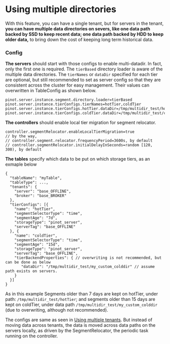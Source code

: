 # Using multiple directories

With this feature, you can have a single tenant, but for servers in the tenant, **you can have multiple data directories on severs, like one data path backed by SSD to keep recent data; one data path backed by HDD to keep older data,** to bring down the cost of keeping long term historical data.



### Config

**The servers** should start with those configs to enable multi-datadir. In fact, only the first one is required. The `tierBased` directory loader is aware of the multiple data directories. The `tierNames` or `dataDir` specified for each tier are optional, but still recommended to set as server config so that they are consistent across the cluster for easy management. Their values can overwritten in TableConfig as shown below.&#x20;

```
pinot.server.instance.segment.directory.loader=tierBased
pinot.server.instance.tierConfigs.tierNames=hotTier,coldTier
pinot.server.instance.tierConfigs.hotTier.dataDir=/tmp/multidir_test/hotTier
pinot.server.instance.tierConfigs.coldTier.dataDir=/tmp/multidir_test/coldTier
```

**The controllers** should enable local tier migration for segment relocator.

```
controller.segmentRelocator.enableLocalTierMigration=true
// by the way,
// controller.segment.relocator.frequencyPeriod=3600s, by default
// controller.segmentRelocator.initialDelayInSeconds=random [120, 300), by default
```

**The tables** specify which data to be put on which storage tiers, as an exmaple below

```
{
  "tableName": "myTable",
  "tableType": ...,
  "tenants": {
    "server": "base_OFFLINE",
    "broker": "base_BROKER"
  },
  "tierConfigs": [{
    "name": "hotTier",
    "segmentSelectorType": "time",
    "segmentAge": "7d",
    "storageType": "pinot_server",
    "serverTag": "base_OFFLINE"
  }, {
    "name": "coldTier",
    "segmentSelectorType": "time",
    "segmentAge": "15d",
    "storageType": "pinot_server",
    "serverTag": "base_OFFLINE",
    "tierBackendProperties": { // overwriting is not recommended, but can be done as below
       "dataDir": "/tmp/multidir_test/my_custom_colddir" // assume path exists on servers.
    }        
  }] 
}
```

As in this example  Segments older than 7 days are kept on hotTier, under path: `/tmp/multidir_test/hotTier`; and segments older than 15 days are kept on coldTier, under data path `/tmp/multidir_test/my_custom_colddir` (due to overwriting, although not recommended).

The configs are same as seen in [Using multiple tenants](moving-segments-across-tenants.md). But instead of moving data across tenants, the data is moved across data paths on the servers locally, as driven by the SegmentRelocator, the periodic task running on the controller.&#x20;
